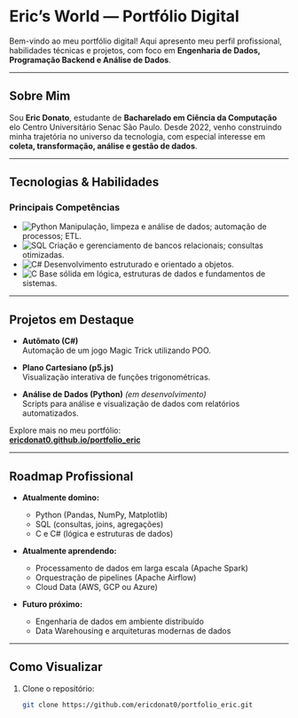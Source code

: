 # Eric’s World — Portfólio Digital

Bem-vindo ao meu portfólio digital! Aqui apresento meu perfil profissional, habilidades técnicas e projetos, com foco em **Engenharia de Dados, Programação Backend e Análise de Dados**.

---

## Sobre Mim  

Sou **Eric Donato**, estudante de **Bacharelado em Ciência da Computação** elo Centro Universitário Senac São Paulo. Desde 2022, venho construindo minha trajetória no universo da tecnologia, com especial interesse em **coleta, transformação, análise e gestão de dados**.

---

## Tecnologias & Habilidades  

### Principais Competências  
- ![Python](https://img.shields.io/badge/Python-3776AB?style=for-the-badge&logo=python&logoColor=white) Manipulação, limpeza e análise de dados; automação de processos; ETL.  
- ![SQL](https://img.shields.io/badge/SQL-4479A1?style=for-the-badge&logo=postgresql&logoColor=white) Criação e gerenciamento de bancos relacionais; consultas otimizadas.  
- ![C#](https://img.shields.io/badge/C%23-239120?style=for-the-badge&logo=c-sharp&logoColor=white) Desenvolvimento estruturado e orientado a objetos.  
- ![C](https://img.shields.io/badge/C-A8B9CC?style=for-the-badge&logo=c&logoColor=white) Base sólida em lógica, estruturas de dados e fundamentos de sistemas.  

---

## Projetos em Destaque  

- **Autômato (C#)**  
  Automação de um jogo Magic Trick utilizando POO.  

- **Plano Cartesiano (p5.js)**  
  Visualização interativa de funções trigonométricas.  

- **Análise de Dados (Python)** *(em desenvolvimento)*  
  Scripts para análise e visualização de dados com relatórios automatizados.

Explore mais no meu portfólio:  
[**ericdonat0.github.io/portfolio_eric**](https://ericdonat0.github.io/portfolio_eric)

---

## Roadmap Profissional  

- **Atualmente domino:**  
  - Python (Pandas, NumPy, Matplotlib)  
  - SQL (consultas, joins, agregações)  
  - C e C# (lógica e estruturas de dados)  

- **Atualmente aprendendo:**  
  - Processamento de dados em larga escala (Apache Spark)  
  - Orquestração de pipelines (Apache Airflow)  
  - Cloud Data (AWS, GCP ou Azure)  

- **Futuro próximo:**  
  - Engenharia de dados em ambiente distribuído  
  - Data Warehousing e arquiteturas modernas de dados  

---

## Como Visualizar  

1. Clone o repositório:  
   ```bash
   git clone https://github.com/ericdonat0/portfolio_eric.git
